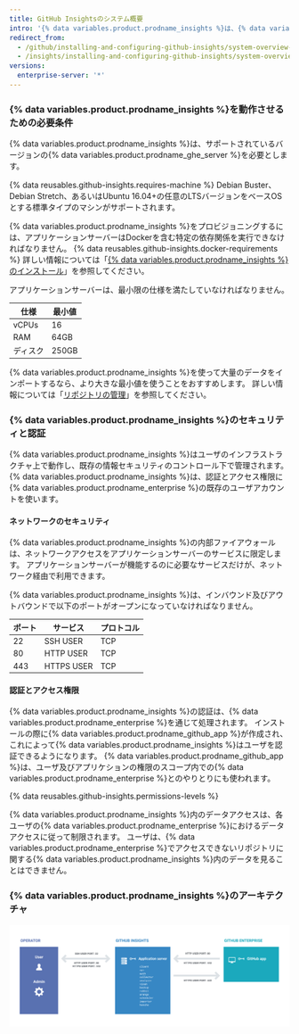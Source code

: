 ```yaml
---
title: GitHub Insightsのシステム概要
intro: '{% data variables.product.prodname_insights %}は、{% data variables.product.prodname_enterprise %}とインターフェースするスタンドアローンアプリケーションです。'
redirect_from:
  - /github/installing-and-configuring-github-insights/system-overview-for-github-insights
  - /insights/installing-and-configuring-github-insights/system-overview-for-github-insights
versions:
  enterprise-server: '*'
---
```


### {% data variables.product.prodname_insights %}を動作させるための必要条件

{% data variables.product.prodname_insights %}は、サポートされているバージョンの{% data variables.product.prodname_ghe_server %}を必要とします。

{% data reusables.github-insights.requires-machine %} Debian Buster、Debian Stretch、あるいはUbuntu 16.04+の任意のLTSバージョンをベースOSとする標準タイプのマシンがサポートされます。

{% data variables.product.prodname_insights %}をプロビジョニングするには、アプリケーションサーバーはDockerを含む特定の依存関係を実行できなければなりません。 {% data reusables.github-insights.docker-requirements %} 詳しい情報については「[{% data variables.product.prodname_insights %}のインストール](/insights/installing-and-configuring-github-insights/installing-github-insights#prerequisites)」を参照してください。

アプリケーションサーバーは、最小限の仕様を満たしていなければなりません。

| 仕様    | 最小値   |
| ----- | ----- |
| vCPUs | 16    |
| RAM   | 64GB  |
| ディスク  | 250GB |

{% data variables.product.prodname_insights %}を使って大量のデータをインポートするなら、より大きな最小値を使うことをおすすめします。 詳しい情報については「[リポジトリの管理](/github/installing-and-configuring-github-insights/managing-repositories#about-import-times)」を参照してください。

### {% data variables.product.prodname_insights %}のセキュリティと認証

{% data variables.product.prodname_insights %}はユーザのインフラストラクチャ上で動作し、既存の情報セキュリティのコントロール下で管理されます。 {% data variables.product.prodname_insights %}は、認証とアクセス権限に{% data variables.product.prodname_enterprise %}の既存のユーザアカウントを使います。

#### ネットワークのセキュリティ

{% data variables.product.prodname_insights %}の内部ファイアウォールは、ネットワークアクセスをアプリケーションサーバーのサービスに限定します。 アプリケーションサーバーが機能するのに必要なサービスだけが、ネットワーク経由で利用できます。

{% data variables.product.prodname_insights %}は、インバウンド及びアウトバウンドで以下のポートがオープンになっていなければなりません。

| ポート | サービス       | プロトコル |
| --- | ---------- | ----- |
| 22  | SSH USER   | TCP   |
| 80  | HTTP USER  | TCP   |
| 443 | HTTPS USER | TCP   |

#### 認証とアクセス権限

{% data variables.product.prodname_insights %}の認証は、{% data variables.product.prodname_enterprise %}を通じて処理されます。 インストールの際に{% data variables.product.prodname_github_app %}が作成され、これによって{% data variables.product.prodname_insights %}はユーザを認証できるようになります。 {% data variables.product.prodname_github_app %}は、ユーザ及びアプリケションの権限のスコープ内での{% data variables.product.prodname_enterprise %}とのやりとりにも使われます。

{% data reusables.github-insights.permissions-levels %}

{% data variables.product.prodname_insights %}内のデータアクセスは、各ユーザの{% data variables.product.prodname_enterprise %}におけるデータアクセスに従って制限されます。 ユーザは、{% data variables.product.prodname_enterprise %}でアクセスできないリポジトリに関する{% data variables.product.prodname_insights %}内のデータを見ることはできません。

### {% data variables.product.prodname_insights %}のアーキテクチャ

![システムアーキテクチャ](/assets/images/help/insights/github-isights-system-diagram.png)
